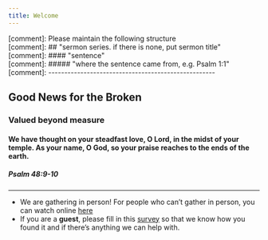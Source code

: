 ```yaml
---
title: Welcome
---
```



[comment]: Please maintain the following structure  
[comment]: ## "sermon series. if there is none, put sermon title"  
[comment]: #### "sentence"   
[comment]: ##### "where the sentence came from, e.g. Psalm 1:1"  
[comment]: ----------------------------------------------------  

## Good News for the Broken
### Valued beyond measure 



#### We have thought on your steadfast love, O Lord, in the midst of your temple. As your name, O God, so your praise reaches to the ends of the earth.
##### Psalm 48:9-10



---
- We are gathering in person! For people who can’t gather in person, you can watch online [here](https://stgeorgeshurstville.org.au/sunday-english-online)
- If you are a **guest**, please fill in this [survey](https://tinyurl.com/SGHACsurvey) so that we know how you found it and if there’s anything we can help with.
